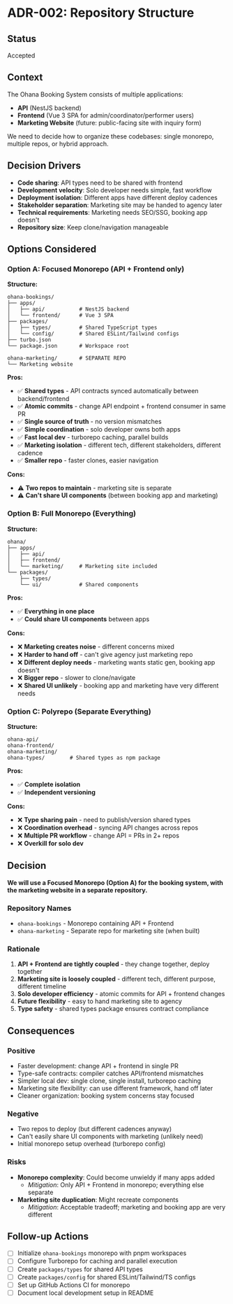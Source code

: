 # ADR-002: Repository Structure

## Status

Accepted

## Context

The Ohana Booking System consists of multiple applications:

- **API** (NestJS backend)
- **Frontend** (Vue 3 SPA for admin/coordinator/performer users)
- **Marketing Website** (future: public-facing site with inquiry form)

We need to decide how to organize these codebases: single monorepo, multiple repos, or hybrid approach.

## Decision Drivers

- **Code sharing**: API types need to be shared with frontend
- **Development velocity**: Solo developer needs simple, fast workflow
- **Deployment isolation**: Different apps have different deploy cadences
- **Stakeholder separation**: Marketing site may be handed to agency later
- **Technical requirements**: Marketing needs SEO/SSG, booking app doesn't
- **Repository size**: Keep clone/navigation manageable

## Options Considered

### Option A: Focused Monorepo (API + Frontend only)

**Structure:**

```
ohana-bookings/
├── apps/
│   ├── api/           # NestJS backend
│   └── frontend/      # Vue 3 SPA
├── packages/
│   ├── types/         # Shared TypeScript types
│   └── config/        # Shared ESLint/Tailwind configs
├── turbo.json
└── package.json       # Workspace root

ohana-marketing/       # SEPARATE REPO
└── Marketing website
```

**Pros:**

- ✅ **Shared types** - API contracts synced automatically between backend/frontend
- ✅ **Atomic commits** - change API endpoint + frontend consumer in same PR
- ✅ **Single source of truth** - no version mismatches
- ✅ **Simple coordination** - solo developer owns both apps
- ✅ **Fast local dev** - turborepo caching, parallel builds
- ✅ **Marketing isolation** - different tech, different stakeholders, different cadence
- ✅ **Smaller repo** - faster clones, easier navigation

**Cons:**

- ⚠️ **Two repos to maintain** - marketing site is separate
- ⚠️ **Can't share UI components** (between booking app and marketing)

### Option B: Full Monorepo (Everything)

**Structure:**

```
ohana/
├── apps/
│   ├── api/
│   ├── frontend/
│   └── marketing/     # Marketing site included
└── packages/
    ├── types/
    └── ui/            # Shared components
```

**Pros:**

- ✅ **Everything in one place**
- ✅ **Could share UI components** between apps

**Cons:**

- ❌ **Marketing creates noise** - different concerns mixed
- ❌ **Harder to hand off** - can't give agency just marketing repo
- ❌ **Different deploy needs** - marketing wants static gen, booking app doesn't
- ❌ **Bigger repo** - slower to clone/navigate
- ❌ **Shared UI unlikely** - booking app and marketing have very different needs

### Option C: Polyrepo (Separate Everything)

**Structure:**

```
ohana-api/
ohana-frontend/
ohana-marketing/
ohana-types/        # Shared types as npm package
```

**Pros:**

- ✅ **Complete isolation**
- ✅ **Independent versioning**

**Cons:**

- ❌ **Type sharing pain** - need to publish/version shared types
- ❌ **Coordination overhead** - syncing API changes across repos
- ❌ **Multiple PR workflow** - change API = PRs in 2+ repos
- ❌ **Overkill for solo dev**

## Decision

**We will use a Focused Monorepo (Option A) for the booking system, with the marketing website in a separate repository.**

### Repository Names

- `ohana-bookings` - Monorepo containing API + Frontend
- `ohana-marketing` - Separate repo for marketing site (when built)

### Rationale

1. **API + Frontend are tightly coupled** - they change together, deploy together
2. **Marketing site is loosely coupled** - different tech, different purpose, different timeline
3. **Solo developer efficiency** - atomic commits for API + frontend changes
4. **Future flexibility** - easy to hand marketing site to agency
5. **Type safety** - shared types package ensures contract compliance

## Consequences

### Positive

- Faster development: change API + frontend in single PR
- Type-safe contracts: compiler catches API/frontend mismatches
- Simpler local dev: single clone, single install, turborepo caching
- Marketing site flexibility: can use different framework, hand off later
- Cleaner organization: booking system concerns stay focused

### Negative

- Two repos to deploy (but different cadences anyway)
- Can't easily share UI components with marketing (unlikely need)
- Initial monorepo setup overhead (turborepo config)

### Risks

- **Monorepo complexity**: Could become unwieldy if many apps added
  - _Mitigation_: Only API + Frontend in monorepo; everything else separate
- **Marketing site duplication**: Might recreate components
  - _Mitigation_: Acceptable tradeoff; marketing and booking app are very different

## Follow-up Actions

- [ ] Initialize `ohana-bookings` monorepo with pnpm workspaces
- [ ] Configure Turborepo for caching and parallel execution
- [ ] Create `packages/types` for shared API types
- [ ] Create `packages/config` for shared ESLint/Tailwind/TS configs
- [ ] Set up GitHub Actions CI for monorepo
- [ ] Document local development setup in README
